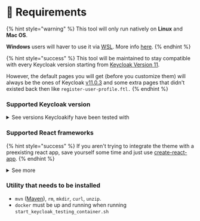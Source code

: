 # 🏁 Requirements

{% hint style="warning" %}
This tool will only run natively on **Linux** and **Mac OS**.

**Windows** users will haver to use it via [WSL](https://docs.microsoft.com/en-us/windows/wsl/install-win10). More info [here](https://github.com/InseeFrLab/keycloakify/issues/54#issuecomment-984834217).
{% endhint %}

{% hint style="success" %}
This tool will be maintained to stay compatible with every Keycloak version starting from [Keycloak Version 11](https://github.com/keycloak/keycloak/releases/tag/11.0.3).

However, the default pages you will get (before you customize them) will always be the ones of Keycloak [v11.0.3](https://github.com/keycloak/keycloak/releases/tag/11.0.3) and some extra pages that didn't existed back then like `register-user-profile.ftl.` &#x20;
{% endhint %}

### Supported Keycloak version

<details>

<summary>See versions Keycloakify have been tested with</summary>

* [11.0.3](https://hub.docker.com/layers/jboss/keycloak/11.0.3/images/sha256-4438f1e51c1369371cb807dffa526e1208086b3ebb9cab009830a178de949782?context=explore)
* [12.0.4](https://hub.docker.com/layers/jboss/keycloak/12.0.4/images/sha256-67e0c88e69bd0c7aef972c40bdeb558a974013a28b3668ca790ed63a04d70584?context=explore)
* [15.0.2](https://hub.docker.com/layers/jboss/keycloak/15.0.2/images/sha256-d8ed1ee5df42a178c341f924377da75db49eab08ea9f058ff39a8ed7ee05ec93?context=explore)
* [16.1.0](https://hub.docker.com/layers/jboss/keycloak/16.1.0/images/sha256-6ecb9492224c6cfbb55d43f64a5ab634145d8cc1eba14eae8c37e3afde89546e?context=explore)
* [17.0.1](https://github.com/keycloak/keycloak/releases/tag/17.0.1)
* [18.0.0](https://quay.io/repository/keycloak/keycloak?tab=tags\&tag=18.0.0)

Latest release isn't in the list yet? It probably works fine, we just can't confirm it yet. &#x20;

</details>

### Supported React frameworks

{% hint style="success" %}
If you aren't trying to integrate the theme with a preexisting react app, save yourself some time and just use [create-react-app](https://create-react-app.dev).
{% endhint %}

<details>

<summary>See more</summary>

This tool assumes you are bundling your app with [Webpack](https://webpack.js.org/).&#x20;

It assumes there is a `build/` directory at the root of your react project directory, it's usually generated after running `yarn build`.

The `build/` directory is expected to contain an `index.html` file and a `build/static/` directory. &#x20;

Keycloakify also assumes there is a public/ directory at the root of your react project that is used to make static files available. &#x20;

Concretely Keycloakify assumes that if there is a `public/a/b.c/foo.txt` file. This file should be available at `https://localhost:<some_port>/a/b/c.foo.txt` when running your app in test mode (usually by firing yarn start).&#x20;

For more detailed information see [this issue](https://github.com/InseeFrLab/keycloakify/issues/5#issuecomment-832296432).

#### My framework doesn’t seem to be supported, what can I do?

Currently Keycloakify is only compatible with SPA React apps. It doesn’t mean that you can't use Keycloakify if you are using Next.js, Express or any other framework that involves a server but your Keycloak theme will need to be a standalone project.\
Find specific instructions about how to get started [**here**](https://github.com/garronej/keycloakify-demo-app#keycloak-theme-only).

To share your styles between your main app and your login pages you will need to externalize your design system by making it a separate module. Checkout [ts\_ci](https://github.com/garronej/ts\_ci), it can help with that (example with [our design system](https://github.com/InseeFrLab/onyxia-ui)).

</details>

### Utility that needs to be installed

* `mvn` ([Maven](https://maven.apache.org)), `rm`, `mkdir`, `curl`, `unzip`.
* `docker` must be up and running when running `start_keycloak_testing_container.sh`&#x20;
